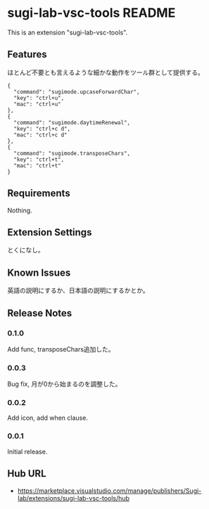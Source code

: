 # sugi-lab-vsc-tools README

This is an extension "sugi-lab-vsc-tools".

## Features

ほとんど不要とも言えるような細かな動作をツール群として提供する。

```
{
  "command": "sugimode.upcaseForwardChar",
  "key": "ctrl+u",
  "mac": "ctrl+u"
},
{
  "command": "sugimode.daytimeRenewal",
  "key": "ctrl+c d",
  "mac": "ctrl+c d"
},
{
  "command": "sugimode.transposeChars",
  "key": "ctrl+t",
  "mac": "ctrl+t"
}
```


## Requirements

Nothing.

## Extension Settings

とくになし。

## Known Issues

英語の説明にするか、日本語の説明にするかとか。

## Release Notes

### 0.1.0

Add func, transposeChars追加した。

### 0.0.3

Bug fix, 月が0から始まるのを調整した。

### 0.0.2

Add icon, add when clause.

### 0.0.1

Initial release.

## Hub URL

- https://marketplace.visualstudio.com/manage/publishers/Sugi-lab/extensions/sugi-lab-vsc-tools/hub
